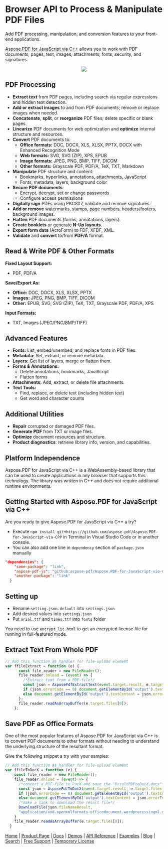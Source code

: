 # Browser API to Process & Manipulate PDF Files

Add PDF processing, manipulation, and conversion features to your front-end applications.

[Aspose.PDF for JavaScript via C++](https://products.aspose.com/pdf/javascript) allows you to work with PDF documents, pages, text, images, attachments, fonts, security, and signatures.

<p align="center">
  <a title="Download complete Aspose.PDF for JavaScript via C++ code" href="https://releases.aspose.com/pdf/javascriptcpp/new-releases/">
	<img src="https://raw.github.com/AsposeExamples/java-examples-dashboard/master/images/downloadZip-Button-Large.png" />
  </a>
</p>

## PDF Processing

- **Extract text** from PDF pages, including search via regular expressions and hidden text detection.
- **Add or extract images** to and from PDF documents; remove or replace images when needed.
- **Concatenate**, **split**, or **reorganize** PDF files; delete specific or blank pages.
- **Linearize** PDF documents for web optimization and **optimize** internal structure and resources.
- **Convert** PDF documents to:
  - **Office formats:** DOC, DOCX, XLS, XLSX, PPTX, DOCX with Enhanced Recognition Mode
  - **Web formats:** SVG, SVG (ZIP), XPS, EPUB
  - **Image formats:** JPEG, PNG, BMP, TIFF, DICOM
  - **Other formats:** Grayscale PDF, PDF/A, TeX, TXT, Markdown
- **Manipulate** PDF structure and content:
  - Bookmarks, hyperlinks, annotations, attachments, JavaScript
  - Fonts, metadata, layers, background color
- **Secure PDF documents**:
  - Encrypt, decrypt, set or change passwords
  - Configure access permissions
- **Digitally sign** PDFs using PKCS#7, validate and remove signatures.
- **Add or remove** watermarks, stamps, page numbers, headers/footers, background images.
- **Flatten** PDF documents (forms, annotations, layers).
- **Create booklets** or generate **N-Up layouts**.
- **Export form data** (AcroForm) to FDF, XFDF, XML.
- **Validate** and **convert** to/from **PDF/A** format.

## Read & Write PDF & Other Formats

**Fixed Layout Support:**
- PDF, PDF/A

**Save/Export As:**
- **Office:** DOC, DOCX, XLS, XLSX, PPTX
- **Images:** JPEG, PNG, BMP, TIFF, DICOM
- **Other:** EPUB, SVG, SVG (ZIP), TeX, TXT, Grayscale PDF, PDF/A, XPS

**Input Formats:**
- TXT, Images (JPEG/PNG/BMP/TIFF)

## Advanced Features

- **Fonts:** List, embed/unembed, and replace fonts in PDF files.
- **Metadata:** Set, extract, or remove metadata.
- **Layers:** Get list of layers, merge or flatten them.
- **Forms & Annotations:**
  - Delete annotations, bookmarks, JavaScript
  - Flatten forms
- **Attachments:** Add, extract, or delete file attachments.
- **Text Tools:**
  - Find, replace, or delete text (including hidden text)
  - Get word and character counts

## Additional Utilities

- **Repair** corrupted or damaged PDF files.
- **Generate PDF** from TXT or image files.
- **Optimize** document resources and structure.
- **Product diagnostics**: retrieve library info, version, and capabilities.

## Platform Independence

Aspose.PDF for JavaScript via C++ is a WebAssembly-based library that can be used to create applications in any browser that supports this technology.
The library was written in C++ and does not require additional runtime environments.

## Getting Started with Aspose.PDF for JavaScript via C++

Are you ready to give Aspose.PDF for JavaScript via C++ a try?

- Execute `npm install git+https://github.com/aspose-pdf/Aspose.PDF-for-JavaScript-via-CPP` in Terminal in Visual Studio Code or in another console.
- You can also add one line in `dependency` section of `package.json` manually

```json
"dependencies": {
    "some-package": "link",
    "aspose-pdf-js": "github:aspose-pdf/Aspose.PDF-for-JavaScript-via-CPP",
    "another-package": "link"
  }
```

## Setting up

- Rename `setting.json.default` into `settings.json`
- Add desired values into `settings.json`
- Put `arial.ttf` and `times.ttf` into `fonts` folder

You need to use `encrypt_lic.html` to get an encrypted license file for running in full-featured mode.

## Extract Text From Whole PDF

```js
// Add this function as handler for file-upload element
var ffileExtract = function (e) {
      const file_reader = new FileReader();
      file_reader.onload = (event) => {
        /*Extract text from a PDF-file*/
        const json = AsposePdfExtractText(event.target.result, e.target.files[0].name);
        if (json.errorCode == 0) document.getElementById('output').textContent = json.extractText;
        else document.getElementById('output').textContent = json.errorText;
      };
      file_reader.readAsArrayBuffer(e.target.files[0]);
    };
```

## Save PDF as Office Formats

One of the most popular features of Aspose.PDF for JavaScript via C++ is to convert PDF documents to other formats without needing to understand the underlying structure of the resultant format.

Give the following snippet a try with your samples:

```js
// Add this function as handler for file-upload element
var ffileToDocX = function (e) {
    const file_reader = new FileReader();
    file_reader.onload = (event) => {
      /*convert a PDF-file to DocX and save the "ResultPDFtoDocX.docx"*/
      const json = AsposePdfToDocX(event.target.result, e.target.files[0].name, "ResultPDFtoDocX.docx");
      if (json.errorCode == 0) document.getElementById('output').textContent = json.fileNameResult;
      else document.getElementById('output').textContent = json.errorText;
      /*make a link to download the result file*/
      DownloadFile(json.fileNameResult, 
      "application/vnd.openxmlformats-officedocument.wordprocessingml.document");
    }
    file_reader.readAsArrayBuffer(e.target.files[0]);
  }
```

[Home](https://www.aspose.com/) | [Product Page](https://products.aspose.com/pdf/javascript-cpp) | [Docs](https://docs.aspose.com/pdf/javascript-cpp/) | [Demos](https://products.aspose.app/pdf/family) | [API Reference](https://apireference.aspose.com/pdf/javascript-cpp) | [Examples](https://github.com/aspose-pdf/aspose-pdf-js) | [Blog](https://blog.aspose.com/category/pdf/) | [Search](https://search.aspose.com/) | [Free Support](https://forum.aspose.com/c/pdf) |  [Temporary License](https://purchase.aspose.com/temporary-license)
